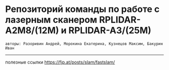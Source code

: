 # Репозиторий команды по работе с лазерным сканером RPLIDAR-A2M8/(12M) и RPLIDAR-A3/(25M)
    авторы: Разоривин Андрей, Морокина Екатерина, Кузнецов Максим, Бакурин Иван
---

полезные ссылки https://fjp.at/posts/slam/fastslam/
